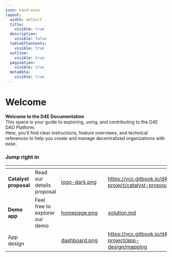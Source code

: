```yaml
---
icon: hand-wave
layout:
  width: default
  title:
    visible: true
  description:
    visible: false
  tableOfContents:
    visible: true
  outline:
    visible: true
  pagination:
    visible: true
  metadata:
    visible: true
---
```


# Welcome

**Welcome to the D4E Documentation**\
This space is your guide to exploring, using, and contributing to the D4E DAO Platform.\
Here, you’ll find clear instructions, feature overviews, and technical references to help you create and manage decentralized organizations with ease.

### Jump right in

<table data-view="cards"><thead><tr><th></th><th></th><th data-hidden data-card-cover data-type="image"></th><th data-hidden></th><th data-hidden data-card-target data-type="content-ref"></th></tr></thead><tbody><tr><td><strong>Catalyst proposal</strong></td><td>Read our details proposal</td><td><a href=".gitbook/assets/logo-dark.png">logo-dark.png</a></td><td></td><td><a href="https://vcc.gitbook.io/d4e-project/catalyst-proposal/">https://vcc.gitbook.io/d4e-project/catalyst-proposal/</a></td></tr><tr><td><strong>Demo app</strong></td><td>Feel free to explorer our demo</td><td><a href=".gitbook/assets/homepage.png">homepage.png</a></td><td></td><td><a href="catalyst-proposal/solution.md">solution.md</a></td></tr><tr><td>App design</td><td></td><td><a href=".gitbook/assets/dashboard.png">dashboard.png</a></td><td></td><td><a href="https://vcc.gitbook.io/d4e-project/app-design/mapping">https://vcc.gitbook.io/d4e-project/app-design/mapping</a></td></tr></tbody></table>
